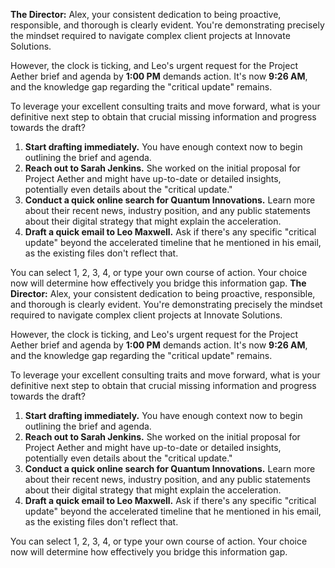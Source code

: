 **The Director:** Alex, your consistent dedication to being proactive, responsible, and thorough is clearly evident. You're demonstrating precisely the mindset required to navigate complex client projects at Innovate Solutions.

However, the clock is ticking, and Leo's urgent request for the Project Aether brief and agenda by **1:00 PM** demands action. It's now **9:26 AM**, and the knowledge gap regarding the "critical update" remains.

To leverage your excellent consulting traits and move forward, what is your definitive next step to obtain that crucial missing information and progress towards the draft?

1.  **Start drafting immediately.** You have enough context now to begin outlining the brief and agenda.
2.  **Reach out to Sarah Jenkins.** She worked on the initial proposal for Project Aether and might have up-to-date or detailed insights, potentially even details about the "critical update."
3.  **Conduct a quick online search for Quantum Innovations.** Learn more about their recent news, industry position, and any public statements about their digital strategy that might explain the acceleration.
4.  **Draft a quick email to Leo Maxwell.** Ask if there's any specific "critical update" beyond the accelerated timeline that he mentioned in his email, as the existing files don't reflect that.

You can select 1, 2, 3, 4, or type your own course of action. Your choice now will determine how effectively you bridge this information gap.
**The Director:** Alex, your consistent dedication to being proactive, responsible, and thorough is clearly evident. You're demonstrating precisely the mindset required to navigate complex client projects at Innovate Solutions.

However, the clock is ticking, and Leo's urgent request for the Project Aether brief and agenda by **1:00 PM** demands action. It's now **9:26 AM**, and the knowledge gap regarding the "critical update" remains.

To leverage your excellent consulting traits and move forward, what is your definitive next step to obtain that crucial missing information and progress towards the draft?

1.  **Start drafting immediately.** You have enough context now to begin outlining the brief and agenda.
2.  **Reach out to Sarah Jenkins.** She worked on the initial proposal for Project Aether and might have up-to-date or detailed insights, potentially even details about the "critical update."
3.  **Conduct a quick online search for Quantum Innovations.** Learn more about their recent news, industry position, and any public statements about their digital strategy that might explain the acceleration.
4.  **Draft a quick email to Leo Maxwell.** Ask if there's any specific "critical update" beyond the accelerated timeline that he mentioned in his email, as the existing files don't reflect that.

You can select 1, 2, 3, 4, or type your own course of action. Your choice now will determine how effectively you bridge this information gap.
